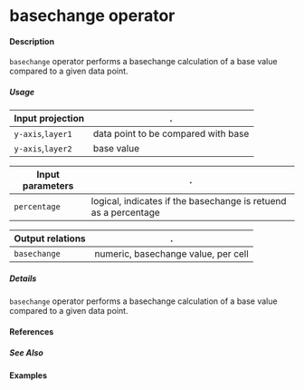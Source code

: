 # basechange operator

#### Description
`basechange` operator performs a basechange calculation of a base value compared to a given data point.

##### Usage
Input projection|.
---|---
`y-axis`,`layer1`| data point to be compared with base
`y-axis`,`layer2`| base value

Input parameters|.
---|---
`percentage`   | logical, indicates if the basechange is retuend as a percentage

Output relations|.
---|---
`basechange`| numeric, basechange value, per cell


##### Details
`basechange` operator performs a basechange calculation of a base value compared to a given data point.

#### References

##### See Also


#### Examples
